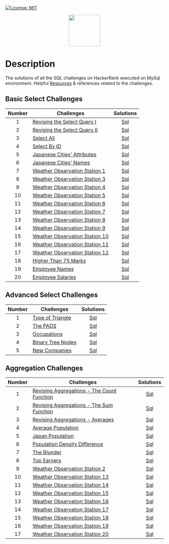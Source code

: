 [![License: MIT](https://img.shields.io/badge/License-MIT-yellow.svg)](https://opensource.org/licenses/MIT)

<p align="center">  
	<a href="https://www.hackerrank.com/Thomas_George_T">
        <img height=100 src="https://d3keuzeb2crhkn.cloudfront.net/hackerrank/assets/styleguide/logo_wordmark-f5c5eb61ab0a154c3ed9eda24d0b9e31.svg"> 
    	</a>
	<br>
</p>

# Description
The solutions of all the SQL challenges on HackerRank executed on MySql environment. Helpful [Resources](Resources.md) & references related to the challenges.

## Basic Select Challenges

| Number | Challenges | Solutions |
|:------:|------------|:---------:|
| 1 | [Revising the Select Query I](https://www.hackerrank.com/challenges/revising-the-select-query/problem) | [Sql](https://github.com/Thomas-George-T/HackerRank-SQL-Challenges-Solutions/blob/master/Basic%20Select/Revising-the-select-Query-1.sql)
| 2 | [Revising the Select Query II](https://www.hackerrank.com/challenges/revising-the-select-query-2/problem) | [Sql](https://github.com/Thomas-George-T/HackerRank-SQL-Challenges-Solutions/blob/master/Basic%20Select/Revising-the-select-Query-2.sql)
| 3 | [Select All](https://www.hackerrank.com/challenges/select-all-sql/problem) | [Sql](https://github.com/Thomas-George-T/HackerRank-SQL-Challenges-Solutions/blob/master/Basic%20Select/Select-All.sql)
| 4 | [Select By ID](https://www.hackerrank.com/challenges/select-by-id/problem) | [Sql](https://github.com/Thomas-George-T/HackerRank-SQL-Challenges-Solutions/blob/master/Basic%20Select/Select-By-ID.sql)
| 5 | [Japanese Cities' Attributes](https://www.hackerrank.com/challenges/japanese-cities-attributes/problem) | [Sql](https://github.com/Thomas-George-T/HackerRank-SQL-Challenges-Solutions/blob/master/Basic%20Select/Japanese-Cities'-Attributes.sql)
| 6 | [Japanese Cities' Names](https://www.hackerrank.com/challenges/japanese-cities-name/problem) | [Sql](https://github.com/Thomas-George-T/HackerRank-SQL-Challenges-Solutions/blob/master/Basic%20Select/Japanese-Cities'-Names.sql)
| 7 | [Weather Observation Station 1](https://www.hackerrank.com/challenges/weather-observation-station-1/problem) | [Sql](https://github.com/Thomas-George-T/HackerRank-SQL-Challenges-Solutions/blob/master/Basic%20Select/Weather-Observation-Station-1.sql)
| 8 | [Weather Observation Station 3](https://www.hackerrank.com/challenges/weather-observation-station-3/problem) | [Sql](https://github.com/Thomas-George-T/HackerRank-SQL-Challenges-Solutions/blob/master/Basic%20Select/Weather-Observation-Station-3.sql)
| 9 | [Weather Observation Station 4](https://www.hackerrank.com/challenges/weather-observation-station-4/problem) | [Sql](https://github.com/Thomas-George-T/HackerRank-SQL-Challenges-Solutions/blob/master/Basic%20Select/Weather-Observation-Station-4.sql)
| 10| [Weather Observation Station 5](https://www.hackerrank.com/challenges/weather-observation-station-5/problem) | [Sql](https://github.com/Thomas-George-T/HackerRank-SQL-Challenges-Solutions/blob/master/Basic%20Select/Weather-Observation-Station-5.sql)
| 11| [Weather Observation Station 6](https://www.hackerrank.com/challenges/weather-observation-station-6/problem) | [Sql](https://github.com/Thomas-George-T/HackerRank-SQL-Challenges-Solutions/blob/master/Basic%20Select/Weather-Observation-Station-6.sql)
| 12| [Weather Observation Station 7](https://www.hackerrank.com/challenges/weather-observation-station-7/problem) | [Sql](https://github.com/Thomas-George-T/HackerRank-SQL-Challenges-Solutions/blob/master/Basic%20Select/Weather-Observation-Station-7.sql)
| 13| [Weather Observation Station 8](https://www.hackerrank.com/challenges/weather-observation-station-8/problem) | [Sql](https://github.com/Thomas-George-T/HackerRank-SQL-Challenges-Solutions/blob/master/Basic%20Select/Weather-Observation-Station-8.sql)
| 14| [Weather Observation Station 9](https://www.hackerrank.com/challenges/weather-observation-station-9/problem) | [Sql](https://github.com/Thomas-George-T/HackerRank-SQL-Challenges-Solutions/blob/master/Basic%20Select/Weather-Observation-Station-9.sql)
| 15| [Weather Observation Station 10](https://www.hackerrank.com/challenges/weather-observation-station-10/problem) | [Sql](https://github.com/Thomas-George-T/HackerRank-SQL-Challenges-Solutions/blob/master/Basic%20Select/Weather-Observation-Station-10.sql)
| 16| [Weather Observation Station 11](https://www.hackerrank.com/challenges/weather-observation-station-11/problem) | [Sql](https://github.com/Thomas-George-T/HackerRank-SQL-Challenges-Solutions/blob/master/Basic%20Select/Weather-Observation-Station-11.sql)
| 17| [Weather Observation Station 12](https://www.hackerrank.com/challenges/weather-observation-station-12/problem) | [Sql](https://github.com/Thomas-George-T/HackerRank-SQL-Challenges-Solutions/blob/master/Basic%20Select/Weather-Observation-Station-12.sql)
| 18| [Higher Than 75 Marks](https://www.hackerrank.com/challenges/more-than-75-marks/problem) | [Sql](https://github.com/Thomas-George-T/HackerRank-SQL-Challenges-Solutions/blob/master/Basic%20Select/Higher-Than-75-Marks.sql)
| 19| [Employee Names](https://www.hackerrank.com/challenges/name-of-employees/problem) | [Sql](https://github.com/Thomas-George-T/HackerRank-SQL-Challenges-Solutions/blob/master/Basic%20Select/Employee-Names.sql)
| 20| [Employee Salaries](https://www.hackerrank.com/challenges/salary-of-employees/problem) | [Sql](https://github.com/Thomas-George-T/HackerRank-SQL-Challenges-Solutions/blob/master/Basic%20Select/Employee-Salaries.sql)

## Advanced Select Challenges

| Number | Challenges | Solutions |
|:------:|------------|:---------:|
| 1 |[Type of Triangle](https://www.hackerrank.com/challenges/what-type-of-triangle/problem) | [Sql](https://github.com/Thomas-George-T/HackerRank-SQL-Challenges-Solutions/blob/master/Advanced%20Select/Type%20of%20Triangle.sql) |
| 2 |[The PADS](https://www.hackerrank.com/challenges/the-pads/problem) | [Sql](https://github.com/Thomas-George-T/HackerRank-SQL-Challenges-Solutions/blob/master/Advanced%20Select/The%20PADS.sql)                                |
| 3 |[Occupations](https://www.hackerrank.com/challenges/occupations/problem) | [Sql](https://github.com/Thomas-George-T/HackerRank-SQL-Challenges-Solutions/blob/master/Advanced%20Select/Occupations.sql)                         |
| 4 |[Binary Tree Nodes](https://www.hackerrank.com/challenges/binary-search-tree-1/problem) | [Sql](https://github.com/Thomas-George-T/HackerRank-SQL-Challenges-Solutions/blob/master/Advanced%20Select/Binary%20Tree%20Nodes.sql)|
| 5 |[New Companies](https://www.hackerrank.com/challenges/the-company/problem) | [Sql](https://github.com/Thomas-George-T/HackerRank-SQL-Challenges-Solutions/blob/master/Advanced%20Select/New%20Companies.sql)                   |

## Aggregation Challenges

| Number | Challenges | Solutions |
|:------:|------------|:---------:|
| 1 | [Revising Aggregations - The Count Function](https://www.hackerrank.com/challenges/revising-aggregations-the-count-function/problem) | [Sql](https://github.com/Thomas-George-T/HackerRank-SQL-Challenges-Solutions/blob/master/Aggregation/Revising%20Aggregations%20-%20The%20Count%20Function.sql) | 
| 2 | [Revising Aggregations - The Sum Function](https://www.hackerrank.com/challenges/revising-aggregations-sum/problem) | [Sql](https://github.com/Thomas-George-T/HackerRank-SQL-Challenges-Solutions/blob/master/Aggregation/Revising%20Aggregations%20-%20The%20Sum%20Function.sql)                    |
| 3 | [Revising Aggregations - Averages](https://www.hackerrank.com/challenges/revising-aggregations-the-average-function/problem) | [Sql](https://github.com/Thomas-George-T/HackerRank-SQL-Challenges-Solutions/blob/master/Aggregation/Revising%20Aggregations%20-%20Averages.sql)                       |
| 4 | [Average Population](https://www.hackerrank.com/challenges/average-population/problem) | [Sql](https://github.com/Thomas-George-T/HackerRank-SQL-Challenges-Solutions/blob/master/Aggregation/Average%20Population.sql)                                                                               |
| 5 | [Japan Population](https://www.hackerrank.com/challenges/japan-population/problem) | [Sql](https://github.com/Thomas-George-T/HackerRank-SQL-Challenges-Solutions/blob/master/Aggregation/Japan%20Population.sql)                                                                                     |
| 6 | [Population Density Difference](https://www.hackerrank.com/challenges/population-density-difference/problem) | [Sql](https://github.com/Thomas-George-T/HackerRank-SQL-Challenges-Solutions/blob/master/Aggregation/Population%20Density%20Difference.sql)                                            |
| 7 | [The Blunder](https://www.hackerrank.com/challenges/the-blunder/problem) | [Sql](https://github.com/Thomas-George-T/HackerRank-SQL-Challenges-Solutions/blob/master/Aggregation/The%20Blunder.sql)  
| 8 | [Top Earners](https://www.hackerrank.com/challenges/earnings-of-employees/problem) | [Sql](https://github.com/Thomas-George-T/HackerRank-SQL-Challenges-Solutions/blob/master/Aggregation/Top%20Earners.sql) |         
| 9 | [Weather Observation Station 2](https://www.hackerrank.com/challenges/weather-observation-station-2/problem) | [Sql](https://github.com/Thomas-George-T/HackerRank-SQL-Challenges-Solutions/blob/master/Aggregation/Weather%20Observation%20Station%202.sql) |
| 10| [Weather Observation Station 13](https://www.hackerrank.com/challenges/weather-observation-station-13/problem) | [Sql](https://github.com/Thomas-George-T/HackerRank-SQL-Challenges-Solutions/blob/master/Aggregation/Weather%20Observation%20Station%2013.sql) |
| 11| [Weather Observation Station 14](https://www.hackerrank.com/challenges/weather-observation-station-14/problem) | [Sql](https://github.com/Thomas-George-T/HackerRank-SQL-Challenges-Solutions/blob/master/Aggregation/Weather%20Observation%20Station%2014.sql) |
| 12| [Weather Observation Station 15](https://www.hackerrank.com/challenges/weather-observation-station-15/problem) | [Sql](https://github.com/Thomas-George-T/HackerRank-SQL-Challenges-Solutions/blob/master/Aggregation/Weather%20Observation%20Station%2015.sql) |
| 13| [Weather Observation Station 16](https://www.hackerrank.com/challenges/weather-observation-station-16/problem) | [Sql](https://github.com/Thomas-George-T/HackerRank-SQL-Challenges-Solutions/blob/master/Aggregation/Weather%20Observation%20Station%2016.sql) |
| 14| [Weather Observation Station 17](https://www.hackerrank.com/challenges/weather-observation-station-17/problem) | [Sql](https://github.com/Thomas-George-T/HackerRank-SQL-Challenges-Solutions/blob/master/Aggregation/Weather%20Observation%20Station%2017.sql) |
| 15| [Weather Observation Station 18](https://www.hackerrank.com/challenges/weather-observation-station-18/problem) | [Sql](https://github.com/Thomas-George-T/HackerRank-SQL-Challenges-Solutions/blob/master/Aggregation/Weather%20Observation%20Station%2018.sql) |
| 16| [Weather Observation Station 19](https://www.hackerrank.com/challenges/weather-observation-station-19/problem) | [Sql](https://github.com/Thomas-George-T/HackerRank-SQL-Challenges-Solutions/blob/master/Aggregation/Weather%20Observation%20Station%2019.sql) |
| 17| [Weather Observation Station 20](https://www.hackerrank.com/challenges/weather-observation-station-20/problem) | [Sql](https://github.com/Thomas-George-T/HackerRank-SQL-Challenges-Solutions/blob/master/Aggregation/Weather%20Observation%20Station%2020.sql) |